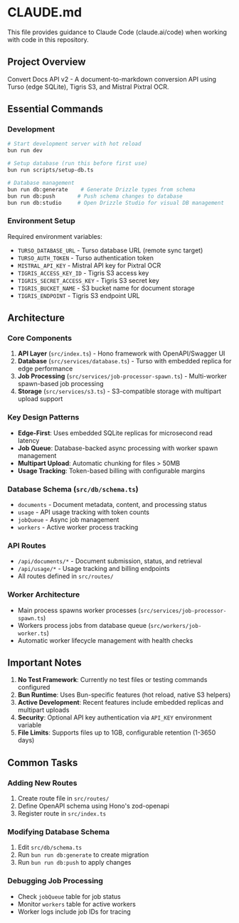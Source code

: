 # CLAUDE.md

This file provides guidance to Claude Code (claude.ai/code) when working with code in this repository.

## Project Overview

Convert Docs API v2 - A document-to-markdown conversion API using Turso (edge SQLite), Tigris S3, and Mistral Pixtral OCR.

## Essential Commands

### Development
```bash
# Start development server with hot reload
bun run dev

# Setup database (run this before first use)
bun run scripts/setup-db.ts

# Database management
bun run db:generate    # Generate Drizzle types from schema
bun run db:push       # Push schema changes to database
bun run db:studio     # Open Drizzle Studio for visual DB management
```

### Environment Setup
Required environment variables:
- `TURSO_DATABASE_URL` - Turso database URL (remote sync target)
- `TURSO_AUTH_TOKEN` - Turso authentication token
- `MISTRAL_API_KEY` - Mistral API key for Pixtral OCR
- `TIGRIS_ACCESS_KEY_ID` - Tigris S3 access key
- `TIGRIS_SECRET_ACCESS_KEY` - Tigris S3 secret key
- `TIGRIS_BUCKET_NAME` - S3 bucket name for document storage
- `TIGRIS_ENDPOINT` - Tigris S3 endpoint URL

## Architecture

### Core Components
1. **API Layer** (`src/index.ts`) - Hono framework with OpenAPI/Swagger UI
2. **Database** (`src/services/database.ts`) - Turso with embedded replica for edge performance
3. **Job Processing** (`src/services/job-processor-spawn.ts`) - Multi-worker spawn-based job processing
4. **Storage** (`src/services/s3.ts`) - S3-compatible storage with multipart upload support

### Key Design Patterns
- **Edge-First**: Uses embedded SQLite replicas for microsecond read latency
- **Job Queue**: Database-backed async processing with worker spawn management
- **Multipart Upload**: Automatic chunking for files > 50MB
- **Usage Tracking**: Token-based billing with configurable margins

### Database Schema (`src/db/schema.ts`)
- `documents` - Document metadata, content, and processing status
- `usage` - API usage tracking with token counts
- `jobQueue` - Async job management
- `workers` - Active worker process tracking

### API Routes
- `/api/documents/*` - Document submission, status, and retrieval
- `/api/usage/*` - Usage tracking and billing endpoints
- All routes defined in `src/routes/`

### Worker Architecture
- Main process spawns worker processes (`src/services/job-processor-spawn.ts`)
- Workers process jobs from database queue (`src/workers/job-worker.ts`)
- Automatic worker lifecycle management with health checks

## Important Notes

1. **No Test Framework**: Currently no test files or testing commands configured
2. **Bun Runtime**: Uses Bun-specific features (hot reload, native S3 helpers)
3. **Active Development**: Recent features include embedded replicas and multipart uploads
4. **Security**: Optional API key authentication via `API_KEY` environment variable
5. **File Limits**: Supports files up to 1GB, configurable retention (1-3650 days)

## Common Tasks

### Adding New Routes
1. Create route file in `src/routes/`
2. Define OpenAPI schema using Hono's zod-openapi
3. Register route in `src/index.ts`

### Modifying Database Schema
1. Edit `src/db/schema.ts`
2. Run `bun run db:generate` to create migration
3. Run `bun run db:push` to apply changes

### Debugging Job Processing
- Check `jobQueue` table for job status
- Monitor `workers` table for active workers
- Worker logs include job IDs for tracing